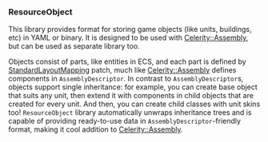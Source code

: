 ### ResourceObject

This library provides format for storing game objects (like units, buildings, etc) in YAML or binary. It is designed
to be used with [Celerity::Assembly](../Celerity/Extension/Assembly/README.md), but can be used as separate library too.

Objects consist of parts, like entities in ECS, and each part is defined by
[StandardLayoutMapping](../../../Service/StandardLayoutMapping/README.md) patch, much like
[Celerity::Assembly](../Celerity/Extension/Assembly/README.md) defines components in `AssemblyDescriptor`.
In contrast to `AssemblyDescriptor`s, objects support single inheritance: for example, you can create base object
that suits any unit, then extend it with components in child objects that are created for every unit. And then, you
can create child classes with unit skins too! `ResourceObject` library automatically unwraps inheritance trees and
is capable of providing ready-to-use data in `AssemblyDescriptor`-friendly format, making it cool addition to
[Celerity::Assembly](../Celerity/Extension/Assembly/README.md).
